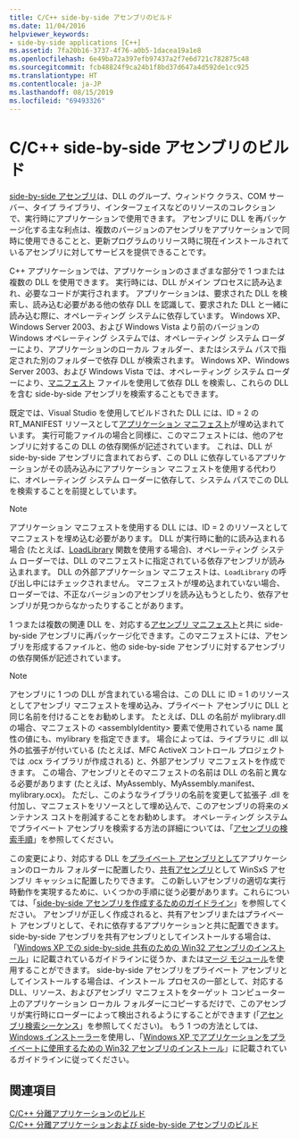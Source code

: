 ```yaml
---
title: C/C++ side-by-side アセンブリのビルド
ms.date: 11/04/2016
helpviewer_keywords:
- side-by-side applications [C++]
ms.assetid: 7fa20b16-3737-4f76-a0b5-1dacea19a1e8
ms.openlocfilehash: 6e49ba72a397efb97437a2f7e6d721c782875c48
ms.sourcegitcommit: fcb48824f9ca24b1f8bd37d647a4d592de1cc925
ms.translationtype: HT
ms.contentlocale: ja-JP
ms.lasthandoff: 08/15/2019
ms.locfileid: "69493326"
---
```

# <a name="building-cc-side-by-side-assemblies"></a>C/C++ side-by-side アセンブリのビルド

[side-by-side アセンブリ](/windows/win32/SbsCs/about-side-by-side-assemblies-)は、DLL のグループ、ウィンドウ クラス、COM サーバー、タイプ ライブラリ、インターフェイスなどのリソースのコレクションで、実行時にアプリケーションで使用できます。 アセンブリに DLL を再パッケージ化する主な利点は、複数のバージョンのアセンブリをアプリケーションで同時に使用できることと、更新プログラムのリリース時に現在インストールされているアセンブリに対してサービスを提供できることです。

C++ アプリケーションでは、アプリケーションのさまざまな部分で 1 つまたは複数の DLL を使用できます。 実行時には、DLL がメイン プロセスに読み込まれ、必要なコードが実行されます。 アプリケーションは、要求された DLL を検索し、読み込む必要がある他の依存 DLL を認識して、要求された DLL と一緒に読み込む際に、オペレーティング システムに依存しています。 Windows XP、Windows Server 2003、および Windows Vista より前のバージョンの Windows オペレーティング システムでは、オペレーティング システム ローダーにより、アプリケーションのローカル フォルダー、またはシステム パスで指定された別のフォルダーで依存 DLL が検索されます。 Windows XP、Windows Server 2003、および Windows Vista では、オペレーティング システム ローダーにより、[マニフェスト](/windows/win32/sbscs/manifests) ファイルを使用して依存 DLL を検索し、これらの DLL を含む side-by-side アセンブリを検索することもできます。

既定では、Visual Studio を使用してビルドされた DLL には、ID = 2 の RT_MANIFEST リソースとして[アプリケーション マニフェスト](/windows/win32/SbsCs/application-manifests)が埋め込まれています。 実行可能ファイルの場合と同様に、このマニフェストには、他のアセンブリに対するこの DLL の依存関係が記述されています。 これは、DLL が side-by-side アセンブリに含まれておらず、この DLL に依存しているアプリケーションがその読み込みにアプリケーション マニフェストを使用する代わりに、オペレーティング システム ローダーに依存して、システム パスでこの DLL を検索することを前提としています。

> [!NOTE]
> アプリケーション マニフェストを使用する DLL には、ID = 2 のリソースとしてマニフェストを埋め込む必要があります。 DLL が実行時に動的に読み込まれる場合 (たとえば、[LoadLibrary](/windows/win32/api/libloaderapi/nf-libloaderapi-loadlibraryw) 関数を使用する場合)、オペレーティング システム ローダーでは、DLL のマニフェストに指定されている依存アセンブリが読み込まれます。 DLL の外部アプリケーション マニフェストは、`LoadLibrary` の呼び出し中にはチェックされません。 マニフェストが埋め込まれていない場合、ローダーでは、不正なバージョンのアセンブリを読み込もうとしたり、依存アセンブリが見つからなかったりすることがあります。

1 つまたは複数の関連 DLL を、対応する[アセンブリ マニフェスト](/windows/win32/SbsCs/assembly-manifests)と共に side-by-side アセンブリに再パッケージ化できます。このマニフェストには、アセンブリを形成するファイルと、他の side-by-side アセンブリに対するアセンブリの依存関係が記述されています。

> [!NOTE]
> アセンブリに 1 つの DLL が含まれている場合は、この DLL に ID = 1 のリソースとしてアセンブリ マニフェストを埋め込み、プライベート アセンブリに DLL と同じ名前を付けることをお勧めします。 たとえば、DLL の名前が mylibrary.dll の場合、マニフェストの \<assemblyIdentity> 要素で使用されている name 属性の値にも、mylibrary を指定できます。 場合によっては、ライブラリに .dll 以外の拡張子が付いている (たとえば、MFC ActiveX コントロール プロジェクトでは .ocx ライブラリが作成される) と、外部アセンブリ マニフェストを作成できます。 この場合、アセンブリとそのマニフェストの名前は DLL の名前と異なる必要があります (たとえば、MyAssembly、MyAssembly.manifest、mylibrary.ocx)。 ただし、このようなライブラリの名前を変更して拡張子 .dll を付加し、マニフェストをリソースとして埋め込んで、このアセンブリの将来のメンテナンス コストを削減することをお勧めします。 オペレーティング システムでプライベート アセンブリを検索する方法の詳細については、「[アセンブリの検索手順](/windows/win32/SbsCs/assembly-searching-sequence)」を参照してください。

この変更により、対応する DLL を[プライベート アセンブリとして](/windows/win32/Msi/private-assemblies)アプリケーションのローカル フォルダーに配置したり、[共有アセンブリ](/windows/win32/Msi/shared-assemblies)として WinSxS アセンブリ キャッシュに配置したりできます。 この新しいアセンブリの適切な実行時動作を実現するために、いくつかの手順に従う必要があります。これらについては、「[side-by-side アセンブリを作成するためのガイドライン](/windows/win32/SbsCs/guidelines-for-creating-side-by-side-assemblies)」を参照してください。 アセンブリが正しく作成されると、共有アセンブリまたはプライベート アセンブリとして、それに依存するアプリケーションと共に配置できます。 side-by-side アセンブリを共有アセンブリとしてインストールする場合は、「[Windows XP での side-by-side 共有のための Win32 アセンブリのインストール](/windows/win32/Msi/installing-win32-assemblies-for-side-by-side-sharing-on-windows-xp)」に記載されているガイドラインに従うか、または[マージ モジュール](/windows/win32/msi/merge-modules)を使用することができます。 side-by-side アセンブリをプライベート アセンブリとしてインストールする場合は、インストール プロセスの一部として、対応する DLL、リソース、およびアセンブリ マニフェストをターゲット コンピューター上のアプリケーション ローカル フォルダーにコピーするだけで、このアセンブリが実行時にローダーによって検出されるようにすることができます (「[アセンブリ検索シーケンス](/windows/win32/SbsCs/assembly-searching-sequence)」を参照してください)。 もう 1 つの方法としては、[Windows インストーラー](/windows/win32/Msi/windows-installer-portal)を使用し、「[Windows XP でアプリケーションをプライベートに使用するための Win32 アセンブリのインストール](/windows/win32/Msi/installing-win32-assemblies-for-the-private-use-of-an-application-on-windows-xp)」に記載されているガイドラインに従ってください。

## <a name="see-also"></a>関連項目

[C/C++ 分離アプリケーションのビルド](building-c-cpp-isolated-applications.md)<br/>
[C/C++ 分離アプリケーションおよび side-by-side アセンブリのビルド](building-c-cpp-isolated-applications-and-side-by-side-assemblies.md)
